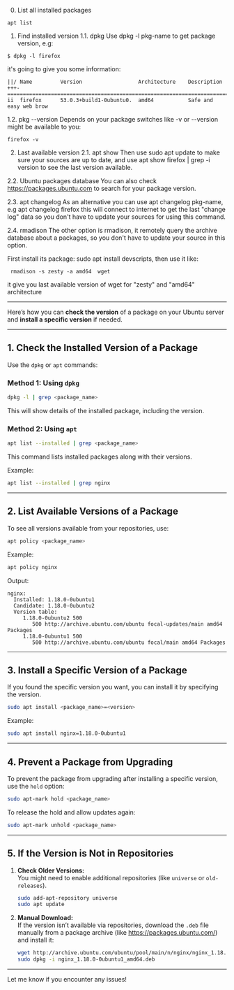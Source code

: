0. List all installed packages
```
apt list
```

1. Find installed version
1.1. dpkg
Use dpkg -l pkg-name to get package version, e.g:
```
$ dpkg -l firefox
```
it's going to give you some information:
```
||/ Name         Version                  Architecture    Description
+++-==========================================================================
ii  firefox      53.0.3+build1-0ubuntu0.  amd64           Safe and easy web brow
```
1.2. pkg --version
Depends on your package switches like -v or --version might be available to you:
```
firefox -v
```

2. Last available version
2.1. apt show
Then use sudo apt update to make sure your sources are up to date, and use apt show firefox | grep -i version to see the last version available.

2.2. Ubuntu packages database
You can also check https://packages.ubuntu.com to search for your package version.

2.3. apt changelog
As an alternative you can use apt changelog pkg-name, e.g apt changelog firefox this will connect to internet to get the last "change log" data so you don't have to update your sources for using this command.

2.4. rmadison
The other option is rmadison, it remotely query the archive database about a packages, so you don't have to update your source in this option.

First install its package: sudo apt install devscripts, then use it like:
```
 rmadison -s zesty -a amd64  wget
 ```
it give you last available version of wget for "zesty" and "amd64" architecture

---

Here’s how you can **check the version** of a package on your Ubuntu server and **install a specific version** if needed.

---

## **1. Check the Installed Version of a Package**

Use the `dpkg` or `apt` commands: 

### Method 1: Using `dpkg`
```bash
dpkg -l | grep <package_name>
```
This will show details of the installed package, including the version.

### Method 2: Using `apt`
```bash
apt list --installed | grep <package_name>
```
This command lists installed packages along with their versions.

Example:
```bash
apt list --installed | grep nginx
```

---

## **2. List Available Versions of a Package**

To see all versions available from your repositories, use:
```bash
apt policy <package_name>
```

Example:
```bash
apt policy nginx
```

Output:
```
nginx:
  Installed: 1.18.0-0ubuntu1
  Candidate: 1.18.0-0ubuntu2
  Version table:
     1.18.0-0ubuntu2 500
        500 http://archive.ubuntu.com/ubuntu focal-updates/main amd64 Packages
     1.18.0-0ubuntu1 500
        500 http://archive.ubuntu.com/ubuntu focal/main amd64 Packages
```

---

## **3. Install a Specific Version of a Package**

If you found the specific version you want, you can install it by specifying the version.

```bash
sudo apt install <package_name>=<version>
```

Example:
```bash
sudo apt install nginx=1.18.0-0ubuntu1
```

---

## **4. Prevent a Package from Upgrading**

To prevent the package from upgrading after installing a specific version, use the `hold` option:

```bash
sudo apt-mark hold <package_name>
```

To release the hold and allow updates again:
```bash
sudo apt-mark unhold <package_name>
```

---

## **5. If the Version is Not in Repositories**

1. **Check Older Versions:**  
   You might need to enable additional repositories (like `universe` or `old-releases`).
   ```bash
   sudo add-apt-repository universe
   sudo apt update
   ```

2. **Manual Download:**  
   If the version isn’t available via repositories, download the `.deb` file manually from a package archive (like https://packages.ubuntu.com/) and install it:
   ```bash
   wget http://archive.ubuntu.com/ubuntu/pool/main/n/nginx/nginx_1.18.0-0ubuntu1_amd64.deb
   sudo dpkg -i nginx_1.18.0-0ubuntu1_amd64.deb
   ```

---

Let me know if you encounter any issues!